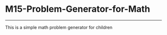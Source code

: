 # M15-Problem-Generator-for-Math
--------------------------------------------------
This is a simple math problem generator for children

